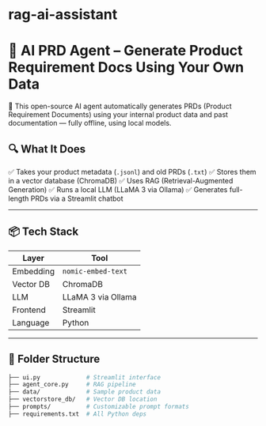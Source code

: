 # rag-ai-assistant
# 🤖 AI PRD Agent – Generate Product Requirement Docs Using Your Own Data

🚀 This open-source AI agent automatically generates PRDs (Product Requirement Documents) using your internal product data and past documentation — fully offline, using local models.

## 🔍 What It Does

 ✅ Takes your product metadata (`.jsonl`) and old PRDs (`.txt`)
 ✅ Stores them in a vector database (ChromaDB)
 ✅ Uses RAG (Retrieval-Augmented Generation)
 ✅ Runs a local LLM (LLaMA 3 via Ollama)
 ✅ Generates full-length PRDs via a Streamlit chatbot

---

## 📦 Tech Stack

| Layer       | Tool               |
|-------------|------------------- |
| Embedding   | `nomic-embed-text` |
| Vector DB   | ChromaDB           |
| LLM         | LLaMA 3 via Ollama |
| Frontend    | Streamlit          |
| Language    | Python             |

---

## 📁 Folder Structure

```bash
├── ui.py             # Streamlit interface
├── agent_core.py     # RAG pipeline
├── data/             # Sample product data
├── vectorstore_db/   # Vector DB location
├── prompts/          # Customizable prompt formats
├── requirements.txt  # All Python deps

